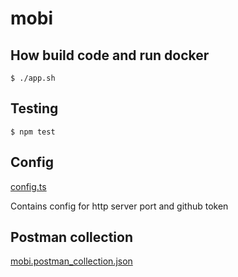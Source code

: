 # mobi

## How build code and run docker
```shell
$ ./app.sh
```

## Testing
```shell
$ npm test
```

## Config
[config.ts](https://github.com/RikusdeM/mobi/blob/master/config.ts)

Contains config for http server port and github token

## Postman collection
[mobi.postman_collection.json](https://github.com/RikusdeM/mobi/blob/master/mobi.postman_collection.json)
